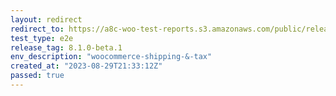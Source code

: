 ```yaml
---
layout: redirect
redirect_to: https://a8c-woo-test-reports.s3.amazonaws.com/public/release/8.1.0-beta.1/woocommerce-shipping-&-tax/e2e/index.html
test_type: e2e
release_tag: 8.1.0-beta.1
env_description: "woocommerce-shipping-&-tax"
created_at: "2023-08-29T21:33:12Z"
passed: true
---
```

